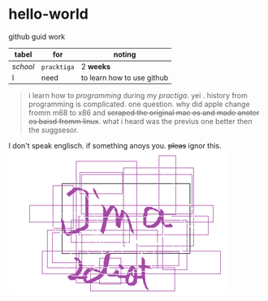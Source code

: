 # hello-world
github guid work

tabel | for | noting
--- | --- | ---
*school* | `pracktiga` | 2 **weeks**
I | need | to learn how to use github

>i learn how to *programming* during my _practiga_. yei . history from programming is complicated. one question. why did apple change fromm m68 to x86 and ~~scraped the original mac os and made anoter os baisd fromm linux~~. what i heard was the previus one better then the suggsesor. 

I don't speak englisch. if something anoys you. ~~pleas~~ ignor this.
![alt text](https://github.com/fenrir300/hello-world/blob/gitexperiment/gitexperiment.png)
